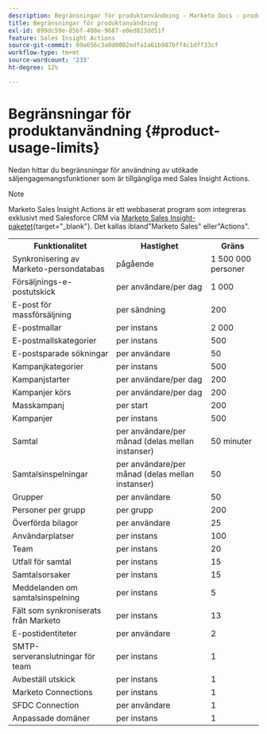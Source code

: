 ```yaml
---
description: Begränsningar för produktanvändning - Marketo Docs - produktdokumentation
title: Begränsningar för produktanvändning
exl-id: 899dc59e-85bf-408e-9687-e0ed823dd51f
feature: Sales Insight Actions
source-git-commit: 09a656c3a0d0002edfa1a61b987bff4c1dff33cf
workflow-type: tm+mt
source-wordcount: '233'
ht-degree: 12%

---
```


# Begränsningar för produktanvändning {#product-usage-limits}

Nedan hittar du begränsningar för användning av utökade säljengagemangsfunktioner som är tillgängliga med Sales Insight Actions.

>[!NOTE]
>
>Marketo Sales Insight Actions är ett webbaserat program som integreras exklusivt med Salesforce CRM via [Marketo Sales Insight-paketet](/help/marketo/product-docs/marketo-sales-insight/msi-for-salesforce/installation/install-marketo-sales-insight-package-in-salesforce-appexchange.md){target="_blank"}. Det kallas ibland&quot;Marketo Sales&quot; eller&quot;Actions&quot;.

<table>
  <th>Funktionalitet</th>
  <th>Hastighet</th>
  <th>Gräns</th>
 <tr>
  <td>Synkronisering av Marketo-persondatabas</td>
  <td>pågående</td>
  <td>1 500 000 personer</td>
 </tr>
 <tr>
  <td>Försäljnings-e-postutskick</td>
  <td>per användare/per dag</td>
  <td>1 000</td>
 </tr>
 <tr>
  <td>E-post för massförsäljning</td>
  <td>per sändning</td>
  <td>200</td>
 </tr>
 <tr>
  <td>E-postmallar</td>
  <td>per instans</td>
  <td>2 000</td>
 </tr>
 <tr>
  <td>E-postmallskategorier</td>
  <td>per instans</td>
  <td>500</td>
 </tr>
 <tr>
  <td>E-postsparade sökningar</td>
  <td>per användare</td>
  <td>50</td>
 </tr>
 <tr>
  <td>Kampanjkategorier</td>
  <td>per instans</td>
  <td>500</td>
 </tr>
 <tr>
  <td>Kampanjstarter</td>
  <td>per användare/per dag</td>
  <td>200</td>
 </tr>
 <tr>
  <td>Kampanjer körs</td>
  <td>per användare/per dag</td>
  <td>200</td>
 </tr>
 <tr>
  <td>Masskampanj</td>
  <td>per start</td>
  <td>200</td>
 </tr>
 <tr>
  <td>Kampanjer</td>
  <td>per instans</td>
  <td>500</td>
 </tr>
  <td>Samtal</td>
  <td>per användare/per månad (delas mellan instanser)</td>
  <td>50 minuter</td>
 </tr>
 <tr>
  <td>Samtalsinspelningar</td>
  <td>per användare/per månad (delas mellan instanser)</td>
  <td>50</td>
 </tr>
 <tr>
  <td>Grupper</td>
  <td>per användare</td>
  <td>50</td>
 </tr>
 <tr>
  <td>Personer per grupp</td>
  <td>per grupp</td>
  <td>200</td>
 </tr>
 <tr>
  <td>Överförda bilagor</td>
  <td>per användare</td>
  <td>25</td>
 </tr>
 <tr>
  <td>Användarplatser</td>
  <td>per instans</td>
  <td>100</td>
 </tr>
 <tr>
  <td>Team</td>
  <td>per instans</td>
  <td>20</td>
 </tr>
 <tr>
  <td>Utfall för samtal</td>
  <td>per instans</td>
  <td>15</td>
 </tr>
 <tr>
  <td>Samtalsorsaker</td>
  <td>per instans</td>
  <td>15</td>
 </tr>
 <tr>
  <td>Meddelanden om samtalsinspelning</td>
  <td>per instans</td>
  <td>5</td>
 </tr>
 <tr>
  <td>Fält som synkroniserats från Marketo</td>
  <td>per instans</td>
  <td>13</td>
 </tr>
  <td>E-postidentiteter</td>
  <td>per användare</td>
  <td>2</td>
 </tr>
 <tr>
  <td>SMTP-serveranslutningar för team</td>
  <td>per instans</td>
  <td>1</td>
 </tr>
 <tr>
  <td>Avbeställ utskick</td>
  <td>per instans</td>
  <td>1</td>
 </tr>
 <tr>
  <td>Marketo Connections</td>
  <td>per instans</td>
  <td>1</td>
 </tr>
 <tr>
  <td>SFDC Connection</td>
  <td>per användare</td>
  <td>1</td>
 </tr>
 <tr>
  <td>Anpassade domäner</td>
  <td>per instans</td>
  <td>1</td>
 </tr>
</table>
